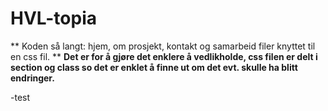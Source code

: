 # HVL-topia
** Koden så langt: hjem, om prosjekt, kontakt og samarbeid filer knyttet til en css fil. **
**Det er for å gjøre det enklere å vedlikholde, css filen er delt i section og class so det er enklet å finne ut om det evt. skulle ha blitt endringer.**

-test

